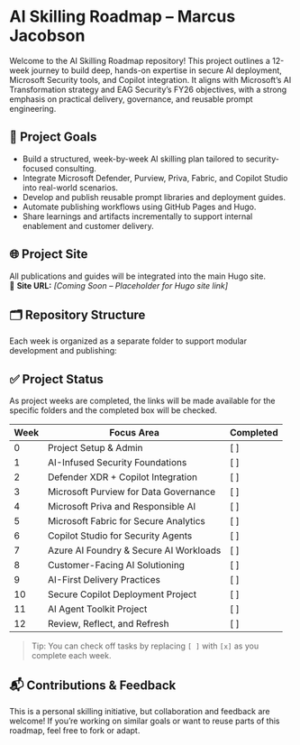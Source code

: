 # AI Skilling Roadmap – Marcus Jacobson

Welcome to the AI Skilling Roadmap repository! This project outlines a 12-week journey to build deep, hands-on expertise in secure AI deployment, Microsoft Security tools, and Copilot integration. It aligns with Microsoft’s AI Transformation strategy and EAG Security’s FY26 objectives, with a strong emphasis on practical delivery, governance, and reusable prompt engineering.

## 📌 Project Goals

- Build a structured, week-by-week AI skilling plan tailored to security-focused consulting.
- Integrate Microsoft Defender, Purview, Priva, Fabric, and Copilot Studio into real-world scenarios.
- Develop and publish reusable prompt libraries and deployment guides.
- Automate publishing workflows using GitHub Pages and Hugo.
- Share learnings and artifacts incrementally to support internal enablement and customer delivery.

## 🌐 Project Site

All publications and guides will be integrated into the main Hugo site.  
🔗 **Site URL:** _[Coming Soon – Placeholder for Hugo site link]_

## 🗂️ Repository Structure

Each week is organized as a separate folder to support modular development and publishing:

## ✅ Project Status

As project weeks are completed, the links will be made available for the specific folders and the completed box will be checked.

| Week | Focus Area | Completed |
|------|------------|--------|
| 0 | Project Setup & Admin | [ ] |
| 1 | AI-Infused Security Foundations | [ ] |
| 2 | Defender XDR + Copilot Integration | [ ] |
| 3 | Microsoft Purview for Data Governance | [ ] |
| 4 | Microsoft Priva and Responsible AI | [ ] |
| 5 | Microsoft Fabric for Secure Analytics | [ ] |
| 6 | Copilot Studio for Security Agents | [ ] |
| 7 | Azure AI Foundry & Secure AI Workloads | [ ] |
| 8 | Customer-Facing AI Solutioning | [ ] |
| 9 | AI-First Delivery Practices | [ ] |
| 10 | Secure Copilot Deployment Project | [ ] |
| 11 | AI Agent Toolkit Project | [ ] |
| 12 | Review, Reflect, and Refresh | [ ] |

> Tip: You can check off tasks by replacing `[ ]` with `[x]` as you complete each week.

## 📬 Contributions & Feedback

This is a personal skilling initiative, but collaboration and feedback are welcome! If you’re working on similar goals or want to reuse parts of this roadmap, feel free to fork or adapt.